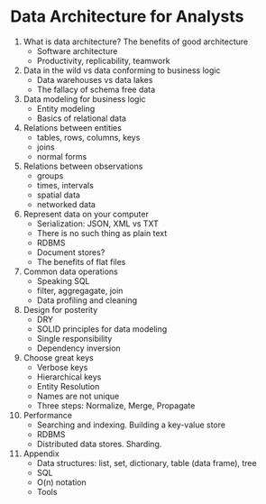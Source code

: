 # Data Architecture for Analysts
1. What is data architecture? The benefits of good architecture
	- Software architecture
	- Productivity, replicability, teamwork
2. Data in the wild vs data conforming to business logic
	- Data warehouses vs data lakes
	- The fallacy of schema free data
3. Data modeling for business logic
	- Entity modeling
	- Basics of relational data
4. Relations between entities
	- tables, rows, columns, keys
	- joins
	- normal forms
5. Relations between observations
	- groups
	- times, intervals
	- spatial data
	- networked data
6. Represent data on your computer
	- Serialization: JSON, XML vs TXT
	- There is no such thing as plain text
	- RDBMS
	- Document stores?
	- The benefits of flat files
7. Common data operations
	- Speaking SQL
	- filter, aggregagate, join
	- Data profiling and cleaning
8. Design for posterity
	- DRY 
	- SOLID principles for data modeling
	- Single responsibility
	- Dependency inversion
9. Choose great keys
	- Verbose keys
	- Hierarchical keys
	- Entity Resolution
	- Names are not unique
	- Three steps: Normalize, Merge, Propagate
10. Performance
	- Searching and indexing. Building a key-value store
	- RDBMS
	- Distributed data stores. Sharding.
11. Appendix
	- Data structures: list, set, dictionary, table (data frame), tree
	- SQL
	- O(n) notation
	- Tools
